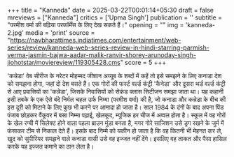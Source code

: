 +++
title = "Kanneda"
date = 2025-03-22T00:01:14+05:30
draft = false
mreviews = ["Kanneda"]
critics = ['Upma Singh']
publication = ''
subtitle = "परमीश वर्मा की बढ़िया परफॉर्मेंस के लिए देख सकते हैं।"
opening = ""
img = 'kanneda-2.jpg'
media = 'print'
source = "https://navbharattimes.indiatimes.com/entertainment/web-series/review/kanneda-web-series-review-in-hindi-starring-parmish-verma-jasmin-bajwa-aadar-malik-ranvir-shorey-arunoday-singh-jiohotstar/moviereview/119305428.cms"
score = 5
+++

'कन्नेडा' वेब सीरीज के नरेटर मोहम्मद जीशान अय्यूब के शब्दों में कहें तो इसे समझने के लिए कनाडा देश को समझना होगा, जहां दो देश बसते हैं। एक गोरों की फर्स्ट वर्ल्ड कंट्री 'कैनेडा' और दूसरा थर्ड वर्ल्ड कंट्री से आए प्रवासियों का 'कन्नेडा', जिसके निवासियों को सेकंड क्लास सिटीजन समझा जाता था। यह कहानी इसी तबके के एक ऐसे बंदे निर्मल चहल उर्फ निम्मा (परमीश वर्मा) की है, जो कनाडा और कन्नेडा के बीच की इस दूरी को मिटाने के लिए कुछ भी करने पर आमादा हो जाता है। साल 1984 के दंगों के बाद अपना पिंड पंजाब छोड़कर वैंकूवर में बसा निम्मा पढ़ाई, खेलकूद, म्यूजिक हर चीज में अव्वल होता है। स्कूल में वह गोरों के खेल रग्बी में सिलेक्ट होने वाला पहला ब्राउन मुंडा बनता है, मगर गोरे साजिशन उसे ड्रग रखने के जुर्म में फंसाकर टीम से निकाल देते हैं। इसके बाद निम्मे को यकीन हो जाता है कि वह कितनी भी मेहनत कर ले, खुद को सुपीरियर समझने वाले कनाडा वासी उसे वह इज्जत नहीं देंगे। इसलिए वह ताकत और पैसा हासिल करके यह इज्जत कमाने का ठान लेता है।
